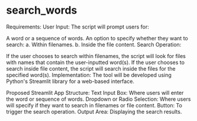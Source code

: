 # search_words
Requirements:
User Input: The script will prompt users for:

A word or a sequence of words.
An option to specify whether they want to search:
a. Within filenames.
b. Inside the file content.
Search Operation:

If the user chooses to search within filenames, the script will look for files with names that contain the user-inputted word(s).
If the user chooses to search inside file content, the script will search inside the files for the specified word(s).
Implementation: The tool will be developed using Python's Streamlit library for a web-based interface.

Proposed Streamlit App Structure:
Text Input Box: Where users will enter the word or sequence of words.
Dropdown or Radio Selection: Where users will specify if they want to search in filenames or file content.
Button: To trigger the search operation.
Output Area: Displaying the search results.
